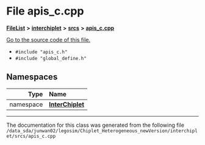 
# File apis\_c.cpp



[**FileList**](files.md) **>** [**interchiplet**](dir_a2025b34133129e5724d121abe9a4a4a.md) **>** [**srcs**](dir_b94c70d771af9f161858c2c4e7b3d1c5.md) **>** [**apis\_c.cpp**](apis__c_8cpp.md)

[Go to the source code of this file.](apis__c_8cpp_source.md)



* `#include "apis_c.h"`
* `#include "global_define.h"`









## Namespaces

| Type | Name |
| ---: | :--- |
| namespace | [**InterChiplet**](namespaceInterChiplet.md) <br> |















------------------------------
The documentation for this class was generated from the following file `/data_sda/junwan02/legosim/Chiplet_Heterogeneous_newVersion/interchiplet/srcs/apis_c.cpp`